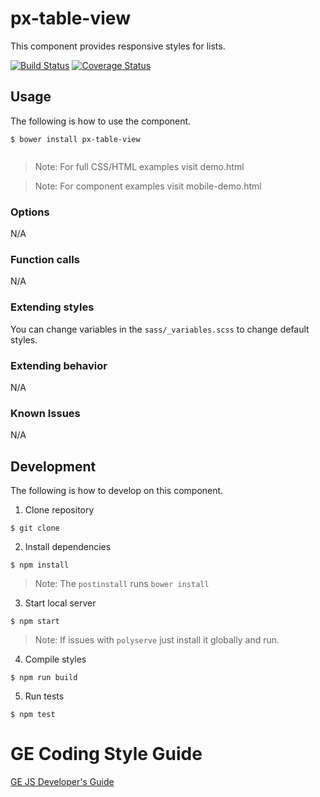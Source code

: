 # px-table-view
This component provides responsive styles for lists.

[![Build Status](https://travis-ci.org/PredixDev/px-table-view.svg?branch=master)](https://travis-ci.org/PredixDev/px-table-view)
[![Coverage Status](https://coveralls.io/repos/github/PredixDev/px-table-view/badge.svg?branch=master)](https://coveralls.io/github/PredixDev/px-table-view?branch=master)

## Usage
The following is how to use the component.

```
$ bower install px-table-view
```


```html

```

> Note: For full CSS/HTML examples visit demo.html

> Note: For component examples visit mobile-demo.html


### Options
N/A

### Function calls
N/A

### Extending styles
You can change variables in the `sass/_variables.scss` to change default styles.

### Extending behavior
N/A

### Known Issues
N/A

## Development
The following is how to develop on this component.

1. Clone repository

  ```
  $ git clone
  ```

2. Install dependencies

  ```
  $ npm install
  ```

  > Note: The `postinstall` runs `bower install`

3. Start local server

  ```
  $ npm start
  ```

  > Note: If issues with `polyserve` just install it globally and run.

4. Compile styles

  ```
  $ npm run build
  ```


5. Run tests

  ```
  $ npm test
  ```



# GE Coding Style Guide
[GE JS Developer's Guide](https://github.com/GeneralElectric/javascript)
